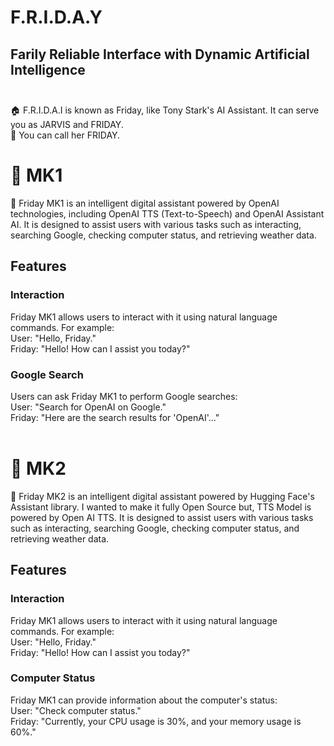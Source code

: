 # F.R.I.D.A.Y
## Farily Reliable Interface with Dynamic Artificial Intelligence<br><br>
🏠 F.R.I.D.A.I is known as Friday, like Tony Stark's AI Assistant. It can serve you as JARVIS and FRIDAY.<br>
🚀 You can call her FRIDAY.

# 🤖 MK1
🔭 Friday MK1 is an intelligent digital assistant powered by OpenAI technologies, including OpenAI TTS (Text-to-Speech) and OpenAI Assistant AI. It is designed to assist users with various tasks such as interacting, searching Google, checking computer status, and retrieving weather data.

## Features
### Interaction
Friday MK1 allows users to interact with it using natural language commands. For example:<br>
User: "Hello, Friday."<br>
Friday: "Hello! How can I assist you today?"

### Google Search
Users can ask Friday MK1 to perform Google searches:<br>
User: "Search for OpenAI on Google."<br>
Friday: "Here are the search results for 'OpenAI'..."
<br>
<br>
# 🤗 **MK2**
🔧 Friday MK2 is an intelligent digital assistant powered by Hugging Face's Assistant library. I wanted to make it fully Open Source but, TTS Model is powered by Open AI TTS. It is designed to assist users with various tasks such as interacting, searching Google, checking computer status, and retrieving weather data.

## Features
### Interaction
Friday MK1 allows users to interact with it using natural language commands. For example:<br>
User: "Hello, Friday."<br>
Friday: "Hello! How can I assist you today?"

### Computer Status
Friday MK1 can provide information about the computer's status:<br>
User: "Check computer status."<br>
Friday: "Currently, your CPU usage is 30%, and your memory usage is 60%."

